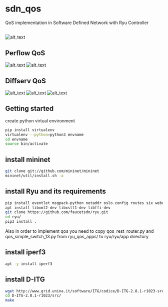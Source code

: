 # sdn_qos
QoS implementation in Software Defined Network with Ryu Controller

## 
![alt_text](https://github.com/amirashoori7/sdn_qos/blob/f6d57c8d29c403a016fb196da2a3b59768ccbc3a/demo_results/ryu_arch.jpg)

## Perflow QoS 
![alt_text](https://github.com/amirashoori7/sdn_qos/blob/8073791a8c0483c3da6cbd1e1f2b490659066917/demo_results/perflow.jpg)
![alt_text](https://github.com/amirashoori7/sdn_qos/blob/8180fc18ff2323e2e2e06c21d0064147e7cf9008/demo_results/diffserv_results.jpg)

## Diffserv QoS
![alt_text](https://github.com/amirashoori7/sdn_qos/blob/8180fc18ff2323e2e2e06c21d0064147e7cf9008/demo_results/diffserv.jpg)
![alt_text](https://github.com/amirashoori7/sdn_qos/blob/8180fc18ff2323e2e2e06c21d0064147e7cf9008/demo_results/perflow_5001results.jpg)
![alt_text](https://github.com/amirashoori7/sdn_qos/blob/8180fc18ff2323e2e2e06c21d0064147e7cf9008/demo_results/perflow_5002results.jpg)


## Getting started
create python virtual environment

```bash
pip install virtualenv
virtualenv --python=python3 envname
cd envname
source bin/activate
```

## install mininet
```bash
git clone git://github.com/mininet/mininet
mininet/util/install.sh -a
```

## install Ryu and its requirements
```bash
pip install eventlet msgpack-python netaddr oslo.config routes six webob
apt install libxml2-dev libxslt1-dev libffi-dev
git clone https://github.com/faucetsdn/ryu.git
cd ryu/
pip3 install .
```
Also in order to implement qos you need to copy qos_rest_router.py
and qos_simple_switch_13.py from ryu_qos_apps/ to ryu/ryu/app directory

## install iperf3
```bash
apt -y install iperf3
```

## install D-ITG
```bash
wget http://www.grid.unina.it/software/ITG/codice/D-ITG-2.8.1-r1023-src.zip
cd D-ITG-2.8.1-r1023/src/
make
```
